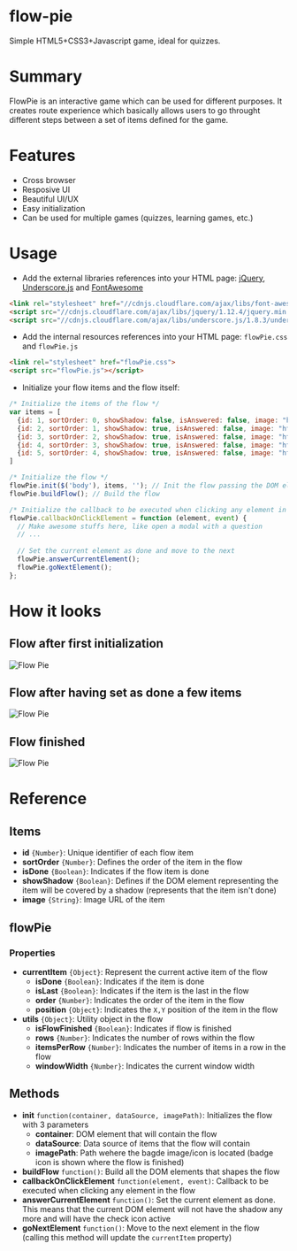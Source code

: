 # flow-pie
Simple HTML5+CSS3+Javascript game, ideal for quizzes.

# Summary
FlowPie is an interactive game which can be used for different purposes. It creates route experience which basically allows users to go 
throught different steps between a set of items defined for the game.

# Features
* Cross browser
* Resposive UI
* Beautiful UI/UX
* Easy initialization
* Can be used for multiple games (quizzes, learning games, etc.)

# Usage
* Add the external libraries references into your HTML page: [jQuery](https://jquery.com/), [Underscore.js](http://underscorejs.org/) 
and [FontAwesome](https://fontawesome.com/)
```html
<link rel="stylesheet" href="//cdnjs.cloudflare.com/ajax/libs/font-awesome/4.3.0/css/font-awesome.min.css">
<script src="//cdnjs.cloudflare.com/ajax/libs/jquery/1.12.4/jquery.min.js"></script>
<script src="//cdnjs.cloudflare.com/ajax/libs/underscore.js/1.8.3/underscore-min.js"></script>
```
* Add the internal resources references into your HTML page: ```flowPie.css``` and ```flowPie.js```
```html
<link rel="stylesheet" href="flowPie.css">
<script src="flowPie.js"></script>
```
* Initialize your flow items and the flow itself:
```javascript
/* Initialize the items of the flow */
var items = [
  {id: 1, sortOrder: 0, showShadow: false, isAnswered: false, image: "https://placeimg.com/200/200/animals/1"},
  {id: 2, sortOrder: 1, showShadow: true, isAnswered: false, image: "https://placeimg.com/200/200/animals/2"},
  {id: 3, sortOrder: 2, showShadow: true, isAnswered: false, image: "https://placeimg.com/200/200/animals/3"},
  {id: 4, sortOrder: 3, showShadow: true, isAnswered: false, image: "https://placeimg.com/200/200/animals/4"},
  {id: 5, sortOrder: 4, showShadow: true, isAnswered: false, image: "https://placeimg.com/200/200/animals/5"}
]

/* Initialize the flow */
flowPie.init($('body'), items, ''); // Init the flow passing the DOM element container, the flow items and the path where the badge image is located
flowPie.buildFlow(); // Build the flow

/* Initialize the callback to be executed when clicking any element in the flow */
flowPie.callbackOnClickElement = function (element, event) {
  // Make awesome stuffs here, like open a modal with a question
  // ...
  
  // Set the current element as done and move to the next
  flowPie.answerCurrentElement();
  flowPie.goNextElement();
};
```

# How it looks
## Flow after first initialization
![Flow Pie](https://i.imgur.com/oCpH7w5.jpg)
## Flow after having set as done a few items
![Flow Pie](https://i.imgur.com/Uyohn1e.jpg)
## Flow finished
![Flow Pie](https://i.imgur.com/eWOg65m.jpg)

# Reference
## Items
* __id__ ```{Number}```: Unique identifier of each flow item
* __sortOrder__ ```{Number}```: Defines the order of the item in the flow
* __isDone__ ```{Boolean}```: Indicates if the flow item is done
* __showShadow__ ```{Boolean}```: Defines if the DOM element representing the item will be covered by a shadow (represents that the item isn't done)
* __image__ ```{String}```: Image URL of the item

## flowPie
### Properties
* __currentItem__ ```{Object}```: Represent the current active item of the flow
  * __isDone__ ```{Boolean}```: Indicates if the item is done
  * __isLast__ ```{Boolean}```: Indicates if the item is the last in the flow
  * __order__ ```{Number}```: Indicates the order of the item in the flow
  * __position__ ```{Object}```: Indicates the ```X,Y``` position of the item in the flow
* __utils__ ```{Object}```: Utility object in the flow
  * __isFlowFinished__ ```{Boolean}```: Indicates if flow is finished
  * __rows__ ```{Number}```: Indicates the number of rows within the flow
  * __itemsPerRow__ ```{Number}```: Indicates the number of items in a row in the flow
  * __windowWidth__ ```{Number}```: Indicates the current window width
  
## Methods
* __init__ ```function(container, dataSource, imagePath)```: Initializes the flow with 3 parameters
  * __container__: DOM element that will contain the flow
  * __dataSource__: Data source of items that the flow will contain
  * __imagePath__: Path wehere the bagde image/icon is located (badge icon is shown where the flow is finished) 
* __buildFlow__ ```function()```: Build all the DOM elements that shapes the flow
* __callbackOnClickElement__ ```function(element, event)```: Callback to be executed when clicking any element in the flow
* __answerCurrentElement__ ```function()```: Set the current element as done. This means that the current DOM element will not have the shadow any more and will have the check icon active
* __goNextElement__ ```function()```: Move to the next element in the flow (calling this method will update the ```currentItem``` property)
